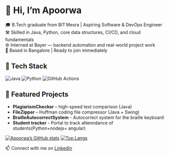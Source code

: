 
# 👋 Hi, I’m Apoorwa

🎓 B.Tech graduate from BIT Mesra | Aspiring Software & DevOps Engineer  
🛠️ Skilled in Java, Python, core data structures, CI/CD, and cloud fundamentals  
⚙️ Interned at Bayer — backend automation and real-world project work  
📍 Based in Bangalore | Ready to join immediately

## 🧰 Tech Stack  
![Java](https://img.shields.io/badge/Java-ED8B00?style=for-the-badge&logo=java)
![Python](https://img.shields.io/badge/Python-3776AB?style=for-the-badge&logo=python)
![GitHub Actions](https://img.shields.io/badge/GitHub_Actions-2088FF?style=for-the-badge&logo=github-actions)

## 📌 Featured Projects  
- **PlagiarismChecker** – high-speed text comparison (Java)  
- **FileZipper** – Huffman coding file compressor (Java + Swing)  
- **BrailleAutocorrectSystem** - Autocorrect system for the braille keyboard
- **Student tracker** - Portal to track attenndance of students(Python+nodejs+ angular)

[![Apoorwa’s GitHub stats](https://github-readme-stats.vercel.app/api?username=Apoorwastic&show_icons=true&theme=radical)](https://github.com/Apoorwastic)
[![Top Langs](https://github-readme-stats.vercel.app/api/top-langs/?username=Apoorwastic&layout=compact&langs_count=10&theme=radical)](https://github.com/Apoorwastic)

📫 Connect with me on [LinkedIn](https://www.linkedin.com/in/apoorwa-%E2%80%8E-23aa7334b/)

<!--
**Apoorwastic/Apoorwastic** is a ✨ _special_ ✨ repository because its `README.md` (this file) appears on your GitHub profile.

Here are some ideas to get you started:

- 🔭 I’m currently working on ...
- 🌱 I’m currently learning ...
- 👯 I’m looking to collaborate on ...
- 🤔 I’m looking for help with ...
- 💬 Ask me about ...
- 📫 How to reach me: ...
- 😄 Pronouns: ...
- ⚡ Fun fact: ...
-->

